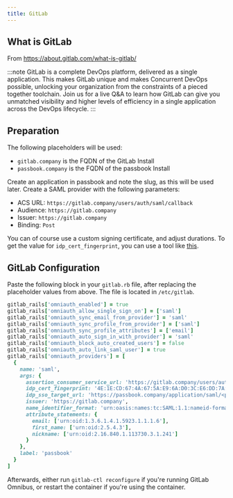 ```yaml
---
title: GitLab
---
```


## What is GitLab

From https://about.gitlab.com/what-is-gitlab/

:::note
GitLab is a complete DevOps platform, delivered as a single application. This makes GitLab unique and makes Concurrent DevOps possible, unlocking your organization from the constraints of a pieced together toolchain. Join us for a live Q&A to learn how GitLab can give you unmatched visibility and higher levels of efficiency in a single application across the DevOps lifecycle.
:::

## Preparation

The following placeholders will be used:

- `gitlab.company` is the FQDN of the GitLab Install
- `passbook.company` is the FQDN of the passbook Install

Create an application in passbook and note the slug, as this will be used later. Create a SAML provider with the following parameters:

- ACS URL: `https://gitlab.company/users/auth/saml/callback`
- Audience: `https://gitlab.company`
- Issuer: `https://gitlab.company`
- Binding: `Post`

You can of course use a custom signing certificate, and adjust durations. To get the value for `idp_cert_fingerprint`, you can use a tool like [this](https://www.samltool.com/fingerprint.php).

## GitLab Configuration

Paste the following block in your `gitlab.rb` file, after replacing the placeholder values from above. The file is located in `/etc/gitlab`.

```ruby
gitlab_rails['omniauth_enabled'] = true
gitlab_rails['omniauth_allow_single_sign_on'] = ['saml']
gitlab_rails['omniauth_sync_email_from_provider'] = 'saml'
gitlab_rails['omniauth_sync_profile_from_provider'] = ['saml']
gitlab_rails['omniauth_sync_profile_attributes'] = ['email']
gitlab_rails['omniauth_auto_sign_in_with_provider'] = 'saml'
gitlab_rails['omniauth_block_auto_created_users'] = false
gitlab_rails['omniauth_auto_link_saml_user'] = true
gitlab_rails['omniauth_providers'] = [
  {
    name: 'saml',
    args: {
      assertion_consumer_service_url: 'https://gitlab.company/users/auth/saml/callback',
      idp_cert_fingerprint: '4E:1E:CD:67:4A:67:5A:E9:6A:D0:3C:E6:DD:7A:F2:44:2E:76:00:6A',
      idp_sso_target_url: 'https://passbook.company/application/saml/<passbook application slug>/sso/binding/post/',
      issuer: 'https://gitlab.company',
      name_identifier_format: 'urn:oasis:names:tc:SAML:1.1:nameid-format:emailAddress',
      attribute_statements: {
        email: ['urn:oid:1.3.6.1.4.1.5923.1.1.1.6'],
        first_name: ['urn:oid:2.5.4.3'],
        nickname: ['urn:oid:2.16.840.1.113730.3.1.241']
      }
    },
    label: 'passbook'
  }
]
```

Afterwards, either run `gitlab-ctl reconfigure` if you're running GitLab Omnibus, or restart the container if you're using the container.

